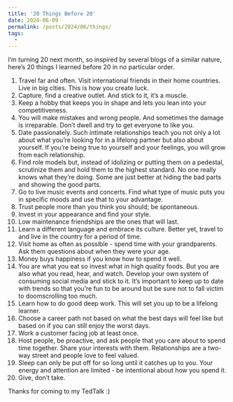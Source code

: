 ```yaml
---
title: '20 Things Before 20'
date: 2024-06-09
permalink: /posts/2024/06/things/
tags:
  - 
---
```


I’m turning 20 next month, so inspired by several blogs of a similar nature, here’s 20 things I learned before 20 in no particular order.

1. Travel far and often. Visit international friends in their home countries. Live in big cities. This is how you create luck.
2. Capture, find a creative outlet. And stick to it, it’s a muscle.
3. Keep a hobby that keeps you in shape and lets you lean into your competitiveness.
4. You will make mistakes and wrong people. And sometimes the damage is irreparable. Don’t dwell and try to get everyone to like you.
5. Date passionately. Such intimate relationships teach you not only a lot about what you’re looking for in a lifelong partner but also about yourself. If you’re being true to yourself and your feelings, you will grow from each relationship.
6. Find role models but, instead of idolizing or putting them on a pedestal, scrutinize them and hold them to the highest standard. No one really knows what they’re doing. Some are just better at hiding the bad parts and showing the good parts.
7. Go to live music events and concerts. Find what type of music puts you in specific moods and use that to your advantage. 
8. Trust people more than you think you should; be spontaneous.
9. Invest in your appearance and find your style. 
10. Low maintenance friendships are the ones that will last.
11. Learn a different language and embrace its culture. Better yet, travel to and live in the country for a period of time.
12. Visit home as often as possible - spend time with your grandparents. Ask them questions about when they were your age.
13. Money buys happiness if you know how to spend it well.
14. You are what you eat so invest what in high quality foods. But you are also what you read, hear, and watch. Develop your own system of consuming social media and stick to it. It’s important to keep up to date with trends so that you’re fun to be around but be sure not to fall victim to doomscrolling too much.
15. Learn how to do good deep work. This will set you up to be a lifelong learner.
16. Choose a career path not based on what the best days will feel like but based on if you can still enjoy the worst days.
17. Work a customer facing job at least once.
18. Host people, be proactive, and ask people that you care about to spend time together. Share your interests with them. Relationships are a two-way street and people love to feel valued.
19. Sleep can only be put off for so long until it catches up to you. Your energy and attention are limited - be intentional about how you spend it.
20. Give, don’t take.

Thanks for coming to my TedTalk :)
